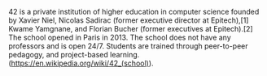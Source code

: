 42 is a private institution of higher education in computer science founded by Xavier Niel, Nicolas Sadirac (former executive director at Epitech),[1] Kwame Yamgnane, and Florian Bucher (former executives at Epitech).[2] The school opened in Paris in 2013. The school does not have any professors and is open 24/7. Students are trained through peer-to-peer pedagogy, and project-based learning. (https://en.wikipedia.org/wiki/42_(school)).
